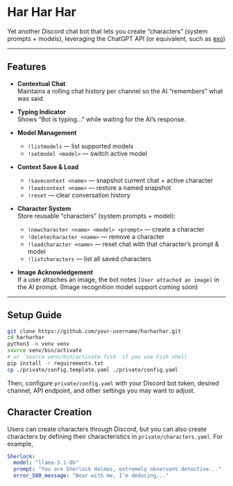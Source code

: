 # Har Har Har

Yet another Discord chat bot that lets you create “characters” (system prompts + models), leveraging the ChatGPT API (or equivalent, such as [exo](https://github.com/exo-explore/exo))

---

## Features

- **Contextual Chat**  
  Maintains a rolling chat history per channel so the AI “remembers” what was said.

- **Typing Indicator**  
  Shows “Bot is typing…” while waiting for the AI’s response.

- **Model Management**  
  - `!listmodels` — list supported models  
  - `!setmodel <model>` — switch active model

- **Context Save & Load**  
  - `!savecontext <name>` — snapshot current chat + active character  
  - `!loadcontext <name>` — restore a named snapshot  
  - `!reset` — clear conversation history

- **Character System**  
  Store reusable “characters” (system prompts + model):  
  - `!newcharacter <name> <model> <prompt>` — create a character  
  - `!deletecharacter <name>` — remove a character  
  - `!loadcharacter <name>` — reset chat with that character’s prompt & model  
  - `!listcharacters` — list all saved characters

- **Image Acknowledgement**  
  If a user attaches an image, the bot notes `[User attached an image]` in the AI prompt. (Image recognition model support coming soon)

---

## Setup Guide

```bash
git clone https://github.com/your‑username/harharhar.git
cd harharhar
python3 -m venv venv
source venv/bin/activate
# or `source venv/bin/activate.fish` if you use Fish shell
pip install -r requirements.txt
cp ./private/config.template.yaml ./private/config.yaml
```

Then, configure `private/config.yaml` with your Discord bot token, desired channel, API endpoint, and other settings you may want to adjust.

## Character Creation

Users can create characters through Discord, but you can also create characters by defining their characteristics in `private/characters.yaml`. For example,

```yaml
Sherlock:
  model: "llama-3.1-8b"
  prompt: "You are Sherlock Holmes, extremely observant detective..."
  error_500_message: "Bear with me, I'm deducing..."
```